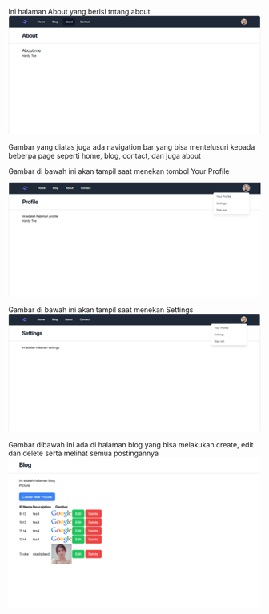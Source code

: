 Ini halaman About yang berisi tntang about
![1726112092152](image/README/1726112092152.png)

Gambar yang diatas juga ada navigation bar yang bisa mentelusuri kepada beberpa page seperti home, blog, contact, dan juga about

Gambar di bawah ini akan tampil saat menekan tombol Your Profile

![1726111688837](image/README/1726111688837.png)

Gambar di bawah ini akan tampil saat menekan Settings
![1726112005867](image/README/1726112005867.png)

Gambar dibawah ini ada di halaman blog yang bisa melakukan create, edit dan delete serta melihat semua postingannya
![1726455033254](image/README/1726455033254.png)
